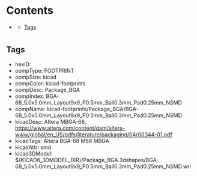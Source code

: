 



Contents
========

* [](#)
	* [Tags](#tags)

# 

## Tags

- hexID: 
- oompType: FOOTPRINT
- oompSize: kicad
- oompColor: kicad-footprints
- oompDesc: Package_BGA
- oompIndex: BGA-68_5.0x5.0mm_Layout9x9_P0.5mm_Ball0.3mm_Pad0.25mm_NSMD
- oompName: kicad-footprints/Package_BGA/BGA-68_5.0x5.0mm_Layout9x9_P0.5mm_Ball0.3mm_Pad0.25mm_NSMD
- kicadDesc: Altera MBGA-68, https://www.altera.com/content/dam/altera-www/global/en_US/pdfs/literature/packaging/04r00344-01.pdf
- kicadTags: Altera BGA-68 M68 MBGA
- kicadAttr: smd
- kicad3DModel: ${KICAD6_3DMODEL_DIR}/Package_BGA.3dshapes/BGA-68_5.0x5.0mm_Layout9x9_P0.5mm_Ball0.3mm_Pad0.25mm_NSMD.wrl
